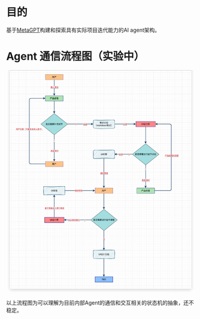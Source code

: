 # 目的

基于[MetaGPT](https://github.com/geekan/MetaGPT)构建和探索具有实际项目迭代能力的AI agent架构。


# Agent 通信流程图（实验中）

![img](./docs/agent.jpg "流程图")

以上流程图为可以理解为目前内部Agent的通信和交互相关的状态机的抽象，还不稳定。
